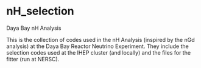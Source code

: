 # nH_selection
Daya Bay nH Analysis

This is the collection of codes used in the nH Analysis (inspired by the nGd analysis) at the Daya Bay Reactor Neutrino Experiment. They include the selection codes used at the IHEP cluster (and locally) and the files for the fitter (run at NERSC).

